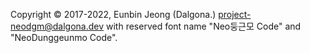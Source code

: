 Copyright © 2017-2022, Eunbin Jeong (Dalgona.) <project-neodgm@dalgona.dev>
with reserved font name "Neo둥근모 Code" and "NeoDunggeunmo Code".

